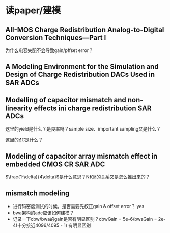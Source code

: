 # 读paper/建模

## AII-MOS Charge Redistribution Analog-to-Digital  Conversion Techniques—Part I

为什么电容失配不会导致gain/pffset error？

## A Modeling Environment for the Simulation and Design of Charge Redistribution DACs Used in SAR ADCs

## Modelling of capacitor mismatch and non-linearity effects ini charge redistribution SAR ADCs

这里的yield是什么？是良率吗？sample size、important sampling又是什么？

这里的$\Delta C$是什么？

## Modeling of capacitor array mismatch effect in embedded CMOS CR SAR ADC

$\frac{1-\delta}{4\delta}$是什么意思？N和$\delta$的关系又是怎么推出来的？

## mismatch modeling

- 进行码密度测试的时候，是否需要先校正gain & offset error？ yes
- bwa架构的adc应该如何建模？
- 记录一下cbw/bwa的gain是否有明显区别？cbwGain = 5e-6/bwaGain = 2e-4(十分接近4096/4095 - 1) 有明显区别
